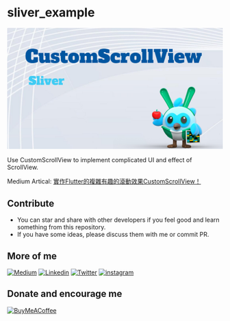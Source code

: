 # sliver_example

<img src="cover.png"></img>

Use CustomScrollView to implement complicated UI and effect of ScrollView.

Medium Artical: [實作Flutter的複雜有趣的滾動效果CustomScrollView！](https://yiichenhi.medium.com/%E5%AF%A6%E4%BD%9Cflutter%E7%9A%84%E8%A4%87%E9%9B%9C%E6%9C%89%E8%B6%A3%E7%9A%84%E6%BB%BE%E5%8B%95%E6%95%88%E6%9E%9Ccustomscrollview-d7daacae9430)

## Contribute
- You can star and share with other developers if you feel good and learn something from this repository.
- If you have some ideas, please discuss them with me or commit PR.

## More of me
[![Medium](https://img.shields.io/badge/medium-fff?style=for-the-badge&logo=medium&logoColor=black)](https://yiichenhi.medium.com)
[![Linkedin](https://img.shields.io/badge/LinkedIn-0077B5?style=for-the-badge&logo=linkedin&logoColor=white)](https://www.linkedin.com/in/yiichenhi/)
[![Twitter](https://img.shields.io/badge/Twitter-1DA1F2?style=for-the-badge&logo=twitter&logoColor=white)](https://twitter.com/yiichenhi)
[![instagram](https://img.shields.io/badge/instagram-C6317F?style=for-the-badge&logo=instagram&logoColor=white)](http://instagram.com/flutterluvr.yii/)

## Donate and encourage me
[![BuyMeACoffee][buy_me_a_coffee_badge]][buy_me_a_coffee]

<!-- Links -->
[buy_me_a_coffee]: https://www.buymeacoffee.com/yiichenhi
[buy_me_a_coffee_badge]: https://img.buymeacoffee.com/button-api/?text=Sponsor&emoji=&slug=yiichenhi&button_colour=FFDD00&font_colour=000000&font_family=Cookie&outline_colour=000000&coffee_colour=ffffff&size=64
